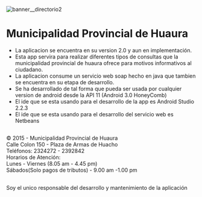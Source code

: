 ![banner__directorio2](https://cloud.githubusercontent.com/assets/21972563/24574131/b0b062a8-1653-11e7-8ee1-333ae346b5b3.jpg)
 # Municipalidad Provincial de Huaura
* La aplicacion se encuentra en su version 2.0 y aun en implementación.
 * Esta app servira para realizar diferentes tipos de consultas que la municipalidad provincial de huaura ofrece para motivos informativos al ciudadano.
 * La aplicacion consume un servicio web soap hecho en java que tambien se encuentra en su etapa de desarrollo.
 * Se ha desarrollado de tal forma que pueda ser usada por cualquier version de android desde la API 11 (Android 3.0 HoneyComb)
 * El ide que se esta usando para el desarrollo de la app es Android Studio 2.2.3 
 * El ide que se esta usando para el desarrollo del servicio web es Netbeans
 ##
 © 2015 - Municipalidad Provincial de Huaura  
 Calle Colon 150 - Plaza de Armas de Huacho  
 Teléfonos: 2324272 - 2392842  
 Horarios de Atención:   
 Lunes - Viernes (8.05 am - 4.45 pm)   
Sábados(Solo pagos de tributos) - 9.00 am -1.00 pm  

##
Soy el unico responsable del desarrollo y mantenimiento de la aplicación 
 
 
